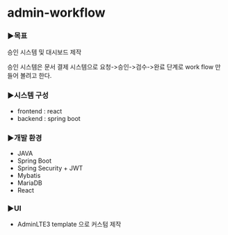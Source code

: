 # admin-workflow

### ▶목표 
승인 시스템 및 대시보드 제작

승인 시스템은 문서 결제 시스템으로 요청->승인->검수->완료 단계로 work flow 만들어 볼려고 한다.



### ▶시스템 구성
* frontend :  react
* backend : spring boot

### ▶개발 환경
* JAVA
* Spring Boot
* Spring Security + JWT
* Mybatis
* MariaDB
* React

### ▶UI
* AdminLTE3 template 으로 커스텀 제작

